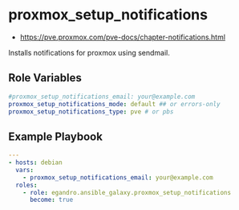 # proxmox_setup_notifications

- <https://pve.proxmox.com/pve-docs/chapter-notifications.html>

Installs notifications for proxmox using sendmail.

## Role Variables

```yml
#proxmox_setup_notifications_email: your@example.com
proxmox_setup_notifications_mode: default ## or errors-only
proxmox_setup_notifications_type: pve # or pbs
```

## Example Playbook

```yml
---
- hosts: debian
  vars:
    - proxmox_setup_notifications_email: your@example.com
  roles:
    - role: egandro.ansible_galaxy.proxmox_setup_notifications
      become: true
```
